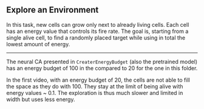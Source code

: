 
Explore an Environment
-----------------
In this task, new cells can grow only next to already
living cells. Each cell has an energy value that controls its fire rate. 
The goal is, starting from a single alive cell, to find a randomly placed 
target while using in total the lowest amount of energy.

------------------

The neural CA presented in `CreaterEnergyBudget` (also the pretrained model) has an energy budget of 100 in the 
compared to 20 for the one in this folder.


In the first video, with an energy budget of 20, the cells are not able to fill
the space as they do with 100. They stay at the limit of being alive with energy
values ~ 0.1. The exploration is thus much slower and limited in width but uses less
energy.